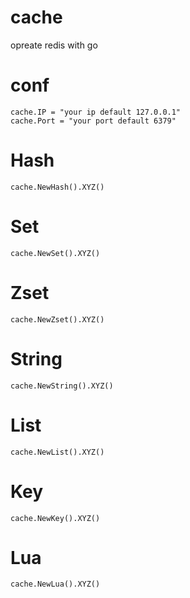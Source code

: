 # cache
opreate redis with go

# conf 

    cache.IP = "your ip default 127.0.0.1"
    cache.Port = "your port default 6379"

# Hash

    cache.NewHash().XYZ()

# Set

    cache.NewSet().XYZ()

# Zset

    cache.NewZset().XYZ()

# String

    cache.NewString().XYZ()

# List 

    cache.NewList().XYZ()

# Key

    cache.NewKey().XYZ()

# Lua

    cache.NewLua().XYZ()
